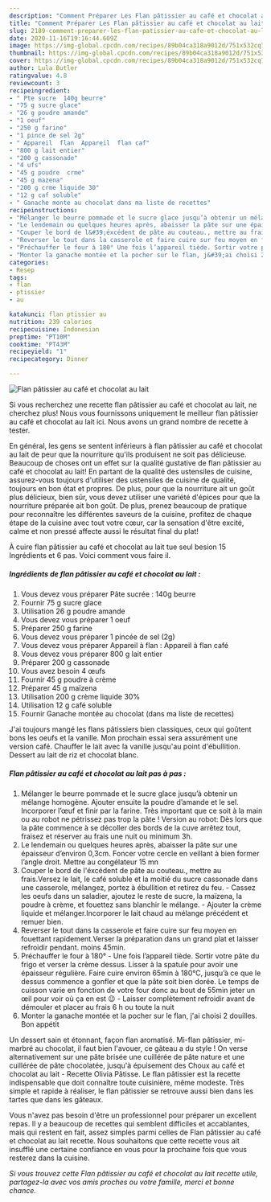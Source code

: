 ```yaml
---
description: "Comment Préparer Les Flan pâtissier au café et chocolat au lait"
title: "Comment Préparer Les Flan pâtissier au café et chocolat au lait"
slug: 2189-comment-preparer-les-flan-patissier-au-cafe-et-chocolat-au-lait
date: 2020-11-16T19:16:44.609Z
image: https://img-global.cpcdn.com/recipes/89b04ca318a9012d/751x532cq70/flan-patissier-au-cafe-et-chocolat-au-lait-photo-principale-de-la-recette.jpg
thumbnail: https://img-global.cpcdn.com/recipes/89b04ca318a9012d/751x532cq70/flan-patissier-au-cafe-et-chocolat-au-lait-photo-principale-de-la-recette.jpg
cover: https://img-global.cpcdn.com/recipes/89b04ca318a9012d/751x532cq70/flan-patissier-au-cafe-et-chocolat-au-lait-photo-principale-de-la-recette.jpg
author: Lula Butler
ratingvalue: 4.8
reviewcount: 3
recipeingredient:
- " Pte sucre  140g beurre"
- "75 g sucre glace"
- "26 g poudre amande"
- "1 oeuf"
- "250 g farine"
- "1 pince de sel 2g"
- " Appareil  flan  Appareil  flan caf"
- "800 g lait entier"
- "200 g cassonade"
- "4 ufs"
- "45 g poudre  crme"
- "45 g mazena"
- "200 g crme liquide 30"
- "12 g caf soluble"
- " Ganache monte au chocolat dans ma liste de recettes"
recipeinstructions:
- "Mélanger le beurre pommade et le sucre glace jusqu’à obtenir un mélange homogène. Ajouter ensuite la poudre d’amande et le sel. Incorporer l’œuf et finir par la farine. Très important que ce soit à la main ou au robot ne pétrissez pas trop la pâte ! Version au robot: Dès lors que la pâte commence à se décoller des bords de la cuve arrêtez tout, fraisez et réserver au frais une nuit ou minimum 3h."
- "Le lendemain ou quelques heures après, abaisser la pâte sur une épaisseur d’environ 0,3cm. Foncer votre cercle en veillant à bien former l’angle droit. Mettre au congélateur 15 mn"
- "Couper le bord de l&#39;éxcédent de pâte au couteau., mettre au frais.Versez le lait, le café soluble et la moitié du sucre cassonade dans une casserole, mélangez, portez à ébullition et retirez du feu. Cassez les oeufs dans un saladier, ajoutez le reste de sucre, la maïzena, la poudre à crème, et fouettez sans blanchir le mélange. Ajouter la crème liquide et mélanger.Incorporer le lait chaud au mélange précédent et remuer bien."
- "Reverser le tout dans la casserole et faire cuire sur feu moyen en fouettant rapidement.Verser la préparation dans un grand plat et laisser refroidir pendant. moins 45min."
- "Préchauffer le four à 180° Une fois l’appareil tiède. Sortir votre pâte du frigo et verser la crème dessus. Lisser à la spatule pour avoir une épaisseur régulière. Faire cuire environ 65min à 180°C, jusqu’à ce que le dessus commence a gonfler et que la pâte soit bien dorée. Le temps de cuisson varie en fonction de votre four donc au bout de 55min jeter un œil pour voir où ça en est 😉 Laisser complètement refroidir avant de démouler et placer au frais 6 h ou toute la nuit"
- "Monter la ganache montée et la pocher sur le flan, j&#39;ai choisi 2 douilles. Bon appétit"
categories:
- Resep
tags:
- flan
- ptissier
- au

katakunci: flan ptissier au 
nutrition: 239 calories
recipecuisine: Indonesian
preptime: "PT10M"
cooktime: "PT43M"
recipeyield: "1"
recipecategory: Dinner

---
```



![Flan pâtissier au café et chocolat au lait](https://img-global.cpcdn.com/recipes/89b04ca318a9012d/751x532cq70/flan-patissier-au-cafe-et-chocolat-au-lait-photo-principale-de-la-recette.jpg)

Si vous recherchez une recette flan pâtissier au café et chocolat au lait, ne cherchez plus! Nous vous fournissons uniquement le meilleur flan pâtissier au café et chocolat au lait ici. Nous avons un grand nombre de recette à tester.

En général, les gens se sentent inférieurs à flan pâtissier au café et chocolat au lait de peur que la nourriture qu'ils produisent ne soit pas délicieuse. Beaucoup de choses ont un effet sur la qualité gustative de flan pâtissier au café et chocolat au lait! En partant de la qualité des ustensiles de cuisine, assurez-vous toujours d'utiliser des ustensiles de cuisine de qualité, toujours en bon état et propres. De plus, pour que la nourriture ait un goût plus délicieux, bien sûr, vous devez utiliser une variété d'épices pour que la nourriture préparée ait bon goût. De plus, prenez beaucoup de pratique pour reconnaître les différentes saveurs de la cuisine, profitez de chaque étape de la cuisine avec tout votre cœur, car la sensation d'être excité, calme et non pressé affecte aussi le résultat final du plat!

<!--inarticleads1-->

À cuire flan pâtissier au café et chocolat au lait tue seul besion 15 Ingrédients et 6 pas. Voici comment vous faire il.

##### Ingrédients de flan pâtissier au café et chocolat au lait :

1. Vous devez vous préparer  Pâte sucrée : 140g beurre
1. Fournir 75 g sucre glace
1. Utilisation 26 g poudre amande
1. Vous devez vous préparer 1 oeuf
1. Préparer 250 g farine
1. Vous devez vous préparer 1 pincée de sel (2g)
1. Vous devez vous préparer  Appareil à flan : Appareil à flan café
1. Vous devez vous préparer 800 g lait entier
1. Préparer 200 g cassonade
1. Vous avez besoin 4 œufs
1. Fournir 45 g poudre à crème
1. Préparer 45 g maïzena
1. Utilisation 200 g crème liquide 30%
1. Utilisation 12 g café soluble
1. Fournir  Ganache montée au chocolat (dans ma liste de recettes)


J&#39;ai toujours mangé les flans pâtissiers bien classiques, ceux qui goûtent bons les oeufs et la vanille. Mon prochain essai sera assurément une version café. Chauffer le lait avec la vanille jusqu&#39;au point d&#39;ébullition. Dessert au lait de riz et chocolat blanc. 

<!--inarticleads2-->

##### Flan pâtissier au café et chocolat au lait pas à pas :

1. Mélanger le beurre pommade et le sucre glace jusqu’à obtenir un mélange homogène. Ajouter ensuite la poudre d’amande et le sel. Incorporer l’œuf et finir par la farine. Très important que ce soit à la main ou au robot ne pétrissez pas trop la pâte ! Version au robot: Dès lors que la pâte commence à se décoller des bords de la cuve arrêtez tout, fraisez et réserver au frais une nuit ou minimum 3h.
1. Le lendemain ou quelques heures après, abaisser la pâte sur une épaisseur d’environ 0,3cm. Foncer votre cercle en veillant à bien former l’angle droit. Mettre au congélateur 15 mn
1. Couper le bord de l&#39;éxcédent de pâte au couteau., mettre au frais.Versez le lait, le café soluble et la moitié du sucre cassonade dans une casserole, mélangez, portez à ébullition et retirez du feu. - Cassez les oeufs dans un saladier, ajoutez le reste de sucre, la maïzena, la poudre à crème, et fouettez sans blanchir le mélange. - Ajouter la crème liquide et mélanger.Incorporer le lait chaud au mélange précédent et remuer bien.
1. Reverser le tout dans la casserole et faire cuire sur feu moyen en fouettant rapidement.Verser la préparation dans un grand plat et laisser refroidir pendant. moins 45min.
1. Préchauffer le four à 180° - Une fois l’appareil tiède. Sortir votre pâte du frigo et verser la crème dessus. Lisser à la spatule pour avoir une épaisseur régulière. Faire cuire environ 65min à 180°C, jusqu’à ce que le dessus commence a gonfler et que la pâte soit bien dorée. Le temps de cuisson varie en fonction de votre four donc au bout de 55min jeter un œil pour voir où ça en est 😉 - Laisser complètement refroidir avant de démouler et placer au frais 6 h ou toute la nuit
1. Monter la ganache montée et la pocher sur le flan, j&#39;ai choisi 2 douilles. Bon appétit


Un dessert sain et étonnant, façon flan aromatisé. Mi-flan pâtissier, mi-marbré au chocolat, il faut bien l&#39;avouer, ce gâteau a du style ! On verse alternativement sur une pâte brisée une cuillérée de pâte nature et une cuillérée de pâte chocolatée, jusqu&#39;à épuisement des Choux au café et chocolat au lait - Recette Olivia Pâtisse. Le flan pâtissier est la recette indispensable que doit connaître toute cuisinière, même modeste. Très simple et rapide à réaliser, le flan pâtissier se retrouve aussi bien dans les tartes que dans les gâteaux. 

<!--inarticleads1-->

<p>
Vous n'avez pas besoin d'être un professionnel pour préparer un excellent repas. Il y a beaucoup de recettes qui semblent difficiles et accablantes, mais qui restent en fait, assez simples parmi celles de Flan pâtissier au café et chocolat au lait recette. Nous souhaitons que cette recette vous ait insufflé une certaine confiance en vous pour la prochaine fois que vous resterez dans la cuisine.
</p>

<p>
<i>Si vous trouvez cette Flan pâtissier au café et chocolat au lait recette utile, partagez-la avec vos amis proches ou votre famille, merci et bonne chance.</i>
</p>
